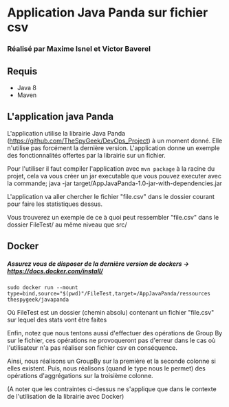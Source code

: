 # Application Java Panda sur fichier csv

### Réalisé par Maxime Isnel et Victor Baverel

## Requis

* Java 8
* Maven

## L'application java Panda

L'application utilise la librairie Java Panda (https://github.com/TheSpyGeek/DevOps_Project) à un moment donné. Elle n'utilise pas forcément la dernière version. L'application donne un exemple des fonctionnalités offertes par la librairie sur un fichier.

Pour l'utiliser il faut compiler l'application avec ```mvn package``` à la racine du projet, cela va vous créer un jar executable que vous pouvez executer avec la commande;
java -jar target/AppJavaPanda-1.0-jar-with-dependencies.jar

L'application va aller chercher le fichier "file.csv" dans le dossier courant pour faire les statistiques dessus.

Vous trouverez un exemple de ce à quoi peut ressembler "file.csv" dans le dossier FileTest/ au même niveau que src/

## Docker

##### Assurez vous de disposer de la dernière version de dockers -> https://docs.docker.com/install/

```sudo docker run --mount type=bind,source="$(pwd)"/FileTest,target=/AppJavaPanda/ressources thespygeek/javapanda```

Où FileTest est un dossier (chemin absolu) contenant un fichier "file.csv" sur lequel des stats vont être faites

Enfin, notez que nous tentons aussi d'effectuer des opérations de Group By sur le fichier, ces opérations ne provoqueront
pas d'erreur dans le cas où l'utilisateur n'a pas réaliser son fichier csv en conséquence.

Ainsi, nous réalisons un GroupBy sur la première et la seconde colonne si elles existent.
Puis, nous réalisons (quand le type nous le permet) des opérations d'aggrégations sur la troisième colonne.

(A noter que les contraintes ci-dessus ne s'applique que dans le contexte de l'utilisation de la librairie avec Docker)
